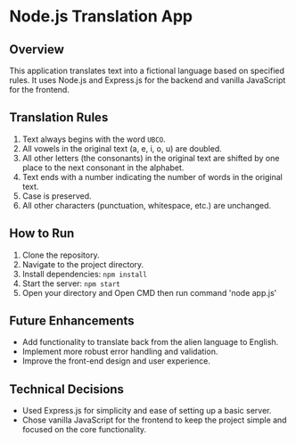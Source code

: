 # Node.js Translation App

## Overview
This application translates text into a fictional language based on specified rules. It uses Node.js and Express.js for the backend and vanilla JavaScript for the frontend.

## Translation Rules
1. Text always begins with the word `UBCO`.
2. All vowels in the original text (a, e, i, o, u) are doubled.
3. All other letters (the consonants) in the original text are shifted by one place to the next consonant in the alphabet.
4. Text ends with a number indicating the number of words in the original text.
5. Case is preserved.
6. All other characters (punctuation, whitespace, etc.) are unchanged.

## How to Run
1. Clone the repository.
2. Navigate to the project directory.
3. Install dependencies: `npm install`
4. Start the server: `npm start`
5. Open your directory and Open CMD then run command 'node app.js' 

## Future Enhancements
- Add functionality to translate back from the alien language to English.
- Implement more robust error handling and validation.
- Improve the front-end design and user experience.

## Technical Decisions
- Used Express.js for simplicity and ease of setting up a basic server.
- Chose vanilla JavaScript for the frontend to keep the project simple and focused on the core functionality.
